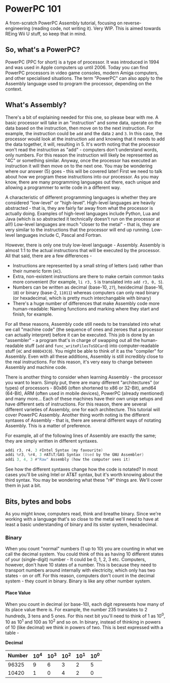 # PowerPC 101
A from-scratch PowerPC Assembly tutorial, focusing on reverse-engineering (reading code, not writing it). Very WIP.
This is aimed towards REing Wii U stuff, so keep that in mind.

## So, what's a PowerPC?
PowerPC (PPC for short) is a type of processor. It was introduced in 1994 and was used in Apple computers up until 2006. Today you can find PowerPC processors in video game consoles, modern Amiga computers, and other specialised situations.
The term "PowerPC" can also apply to the Assembly language used to program the processor, depending on the context.

## What's Assembly?
There's a bit of explaining needed for this one, so please bear with me.
A basic processor will take in an "instruction" and some data, operate on the data based on the instruction, then move on to the next instruction.
For example, the instruction could be `add` and the data `2` and `3`. In this case, the processor would look at the instruction `add` and knowing that it needs to add the data together, it will, resulting in 5.
It's worth noting that the processor won't read the instruction as "add" - computers don't understand words, only numbers. For this reason the instruction will likely be represented as "4C" or something similar.
Anyway, once the processor has executed an instruction it will then move on to the next one. You may be wondering where our answer (5) goes - this will be covered later! First we need to talk about how we program these instructions into our processor.
As you may know, there are many programming languages out there, each unique and allowing a programmer to write code in a different way.

A characteristic of different programming languages is whether they are considered "low-level" or "high-level". High-level languages are heavily abstracted - that is, they are fairly far away from what the processor is actually doing.
Examples of high-level languages include Python, Lua and Java (which is so abstracted it technically doesn't run on the processor at all!)
Low-level languages are much "closer to the metal" - that is, they are very similar to the instructions that the processor will end up running. Low-level languages include C, Pascal and Fortran.

However, there is only one truly low-level language - Assembly. Assembly is almost 1:1 to the actual instructions that will be executed by the processor. All that said, there are a few differences - 
 - Instructions are represented by a small string of letters (`add`) rather than their numeric form (`4C`).
 - Extra, non-existent instructions are there to make certain common tasks more convenient (for example, `li r3, 5` is translated into `add r3, 0, 5`).
 - Numbers can be written as decimal (base-10, `27`), hexidecimal (base-16, `1B`) or binary (base-2, `11011`) whereas computers can only read binary (or hexadecimal, which is pretty much interchangable with binary)
 - There's a huge number of differences that make Assembly code more human-readable: Naming functions and marking where they start and finish, for example.
 
For all these reasons, Assembly code still needs to be translated into what we call "machine code" (the sequence of ones and zeroes that a processor can actually interpret) before it can be executed.
This job is done by an "assembler" - a program that's in charge of swapping out all the human-readable stuff (`add` and `func_writeFilesToSDCard`) into computer-readable stuff (`4C` and `080D43C0`). You might be able to think of it as the "compiler" for Assembly.
Even with all these additions, Assembly is still incredibly close to the real instructions. For this reason, it's very easy to change between Assembly and machine code.

There is another thing to consider when learning Assembly - the processor you want to learn. Simply put, there are many different "architectures" (or types) of processors - 80x86 (often shortened to x86 or 32-Bit), amd64 (64-Bit), ARM (often used in mobile devices), PowerPC (already mentioned) and many more...
Each of these machines have their own uniqe setups and have different sets of instructions. For this reason, there are several different varieties of Assembly, one for each architecture.
This tutorial will cover PowerPC Assembly. Another thing worth noting is the different syntaxes of Assembly - that is, there are several different ways of notating Assembly. This is a matter of preference.

For example, all of the following lines of Assembly are exactly the same; they are simply written in different syntaxes.
```asm
addi r3, r4, 3 #Intel Syntax (my favourite)
addi %r3, %r4, 3 #AT&T/GAS Syntax (Used by the GNU Assembler)
addi 3, 4, 3 #"Raw" Assembly (how the computer sees it)
```
See how the different syntaxes change how the code is notated? In most cases you'll be using Intel or AT&T syntax, but it's worth knowing about the third syntax.
You may be wondering what these "r#" things are. We'll cover them in just a bit.

## Bits, bytes and bobs
As you might know, computers read, think and breathe binary. Since we're working with a language that's so close to the metal we'll need to have at least a basic understanding of binary and its sister system, hexadecimal.

### Binary
When you count "normal" numbers (1 up to 10) you are counting in what we call the decimal system. You could think of this as having 10 different states of your (single-digit) number - It could be 0, 1, 2, 3 etc. 
Computers, however, don't have 10 states of a number. This is because they need to transport numbers around internally with electricity, which only has two states - on or off.
For this reason, computers don't count in the decimal system - they count in binary. Binary is like any other number system.

#### Place Value
When you count in decimal (or base-10), each digit represents how many of its place value there is. For example, the number 235 translates to 2 hundreds, 3 tens and 5 ones. For this next bit you'll need to think of 1 as 10<sup>0</sup>, 10 as 10<sup>1</sup> and 100 as 10<sup>2</sup> and so on.
In binary, instead of thinking in powers of 10 (like decimal) we think in powers of two. This is best expressed with a table - 

**Decimal**

|Number|10<sup>4</sup>|10<sup>3</sup>|10<sup>2</sup>|10<sup>1</sup>|10<sup>0</sup>|
| ---- |:------------ |:------------ |:------------ |:------------ |:------------ |
|96325 |9             |6             |3             |2             |5             |
|10420 |1             |0             |4             |2             |0             |